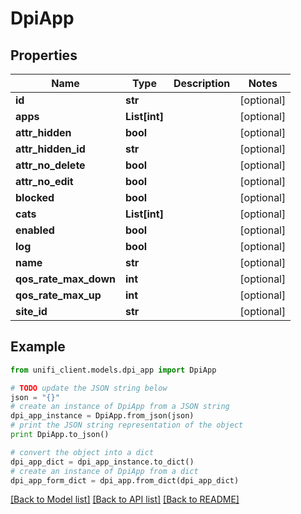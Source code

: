 # DpiApp


## Properties

Name | Type | Description | Notes
------------ | ------------- | ------------- | -------------
**id** | **str** |  | [optional] 
**apps** | **List[int]** |  | [optional] 
**attr_hidden** | **bool** |  | [optional] 
**attr_hidden_id** | **str** |  | [optional] 
**attr_no_delete** | **bool** |  | [optional] 
**attr_no_edit** | **bool** |  | [optional] 
**blocked** | **bool** |  | [optional] 
**cats** | **List[int]** |  | [optional] 
**enabled** | **bool** |  | [optional] 
**log** | **bool** |  | [optional] 
**name** | **str** |  | [optional] 
**qos_rate_max_down** | **int** |  | [optional] 
**qos_rate_max_up** | **int** |  | [optional] 
**site_id** | **str** |  | [optional] 

## Example

```python
from unifi_client.models.dpi_app import DpiApp

# TODO update the JSON string below
json = "{}"
# create an instance of DpiApp from a JSON string
dpi_app_instance = DpiApp.from_json(json)
# print the JSON string representation of the object
print DpiApp.to_json()

# convert the object into a dict
dpi_app_dict = dpi_app_instance.to_dict()
# create an instance of DpiApp from a dict
dpi_app_form_dict = dpi_app.from_dict(dpi_app_dict)
```
[[Back to Model list]](../README.md#documentation-for-models) [[Back to API list]](../README.md#documentation-for-api-endpoints) [[Back to README]](../README.md)


